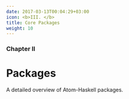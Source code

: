```yaml
---
date: 2017-03-13T00:04:29+03:00
icon: <b>III. </b>
title: Core Packages
weight: 10
---
```


### Chapter II

# Packages

A detailed overview of Atom-Haskell packages.
